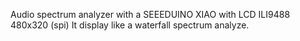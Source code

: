 Audio spectrum analyzer with a SEEEDUINO XIAO with LCD ILI9488 480x320 (spi)
It display like a waterfall spectrum analyze.
